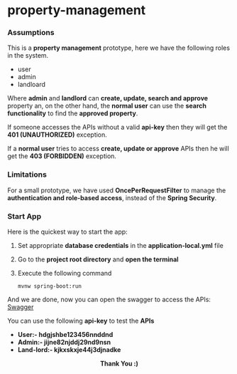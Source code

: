 # property-management

### Assumptions
This is a **property management** prototype, here we have the following roles in the system.
* user
* admin 
* landloard
 
Where **admin** and **landlord** can **create, update, search and approve** 
property an, on the other hand, the **normal user** can use the **search functionality** to find the **approved property**.

If someone accesses the APIs without a valid **api-key** then they will get the **401 (UNAUTHORIZED)** exception.

If a **normal user** tries to access **create, update or approve** APIs then he will get the **403 (FORBIDDEN)** exception.

### Limitations
For a small prototype, we have used **OncePerRequestFilter** to manage the **authentication and role-based access**, instead of the **Spring Security**.

### Start App
Here is the quickest way to start the app:
1. Set appropriate **database credentials** in the **application-local.yml** file
2. Go to the **project root directory** and **open the terminal**
3. Execute the following command

       mvnw spring-boot:run
      
And we are done, now you can open the swagger to access the APIs: 
[Swagger](http://localhost:8081/swagger-ui.html#/)

You can use the following **api-key** to test the **APIs**
* **User:- hdgjshbe123456nnddnd**
* **Admin:- jijne82njddj29nd9nsn**
* **Land-lord:- kjkxskxje44j3djnadke**

<p align="center">
  <b>Thank You :)</b>
</p>
